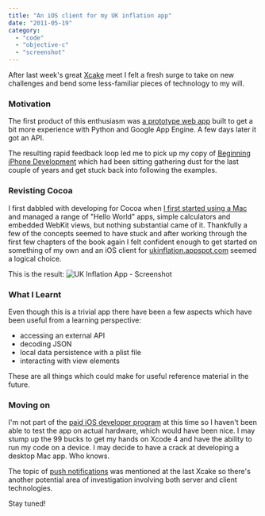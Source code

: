 ```yaml
---
title: "An iOS client for my UK inflation app"
date: "2011-05-19"
category:
  - "code"
  - "objective-c"
  - "screenshot"
---
```


After last week's great [Xcake](http://digitalcircle.org/groups/mobile-apps-xcake) meet I felt a fresh surge to take on new challenges and bend some less-familiar pieces of technology to my will.

### Motivation

The first product of this enthusiasm was [a prototype web app](/2011/05/12/keeping-an-eye-on-uk-inflation-with-google-app-engine/) built to get a bit more experience with Python and Google App Engine. A few days later it got an API.

The resulting rapid feedback loop led me to pick up my copy of [Beginning iPhone Development](http://www.amazon.co.uk/gp/product/1430216263?tag=sickbiscuitco-21) which had been sitting gathering dust for the last couple of years and get stuck back into following the examples.

### Revisting Cocoa

I first dabbled with developing for Cocoa when [I first started using a Mac](/2007/02/28/first-post-from-os-x/) and managed a range of "Hello World" apps, simple calculators and embedded WebKit views, but nothing substantial came of it. Thankfully a few of the concepts seemed to have stuck and after working through the first few chapters of the book again I felt confident enough to get started on something of my own and an iOS client for [ukinflation.appspot.com](http://ukinflation.appspot.com/) seemed a logical choice.

This is the result: ![UK Inflation App - Screenshot](/wp-content/uploads/2011/05/20110519_uk_inflation_app-resized.png "UK Inflation App - Screenshot")

### What I Learnt

Even though this is a trivial app there have been a few aspects which have been useful from a learning perspective:

- accessing an external API
- decoding JSON
- local data persistence with a plist file
- interacting with view elements

These are all things which could make for useful reference material in the future.

### Moving on

I'm not part of the [paid iOS developer program](http://developer.apple.com/programs/ios/) at this time so I haven't been able to test the app on actual hardware, which would have been nice. I may stump up the 99 bucks to get my hands on Xcode 4 and have the ability to run my code on a device. I may decide to have a crack at developing a desktop Mac app. Who knows.

The topic of [push notifications](http://en.wikipedia.org/wiki/Push_technology) was mentioned at the last Xcake so there's another potential area of investigation involving both server and client technologies.

Stay tuned!
